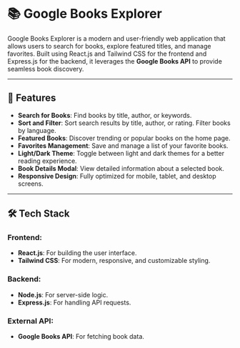 # 📚 Google Books Explorer

Google Books Explorer is a modern and user-friendly web application that allows users to search for books, explore featured titles, and manage favorites. Built using React.js and Tailwind CSS for the frontend and Express.js for the backend, it leverages the **Google Books API** to provide seamless book discovery.

---

## 🚀 Features

- **Search for Books**: Find books by title, author, or keywords.
- **Sort and Filter**: Sort search results by title, author, or rating. Filter books by language.
- **Featured Books**: Discover trending or popular books on the home page.
- **Favorites Management**: Save and manage a list of your favorite books.
- **Light/Dark Theme**: Toggle between light and dark themes for a better reading experience.
- **Book Details Modal**: View detailed information about a selected book.
- **Responsive Design**: Fully optimized for mobile, tablet, and desktop screens.

---

## 🛠️ Tech Stack

### Frontend:
- **React.js**: For building the user interface.
- **Tailwind CSS**: For modern, responsive, and customizable styling.

### Backend:
- **Node.js**: For server-side logic.
- **Express.js**: For handling API requests.

### External API:
- **Google Books API**: For fetching book data.

